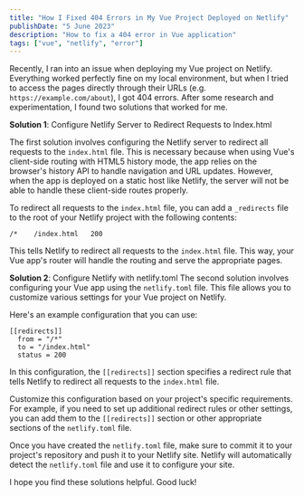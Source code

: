 ```yaml
---
title: "How I Fixed 404 Errors in My Vue Project Deployed on Netlify"
publishDate: "5 June 2023"
description: "How to fix a 404 error in Vue application"
tags: ["vue", "netlify", "error"]
---
```


Recently, I ran into an issue when deploying my Vue project on Netlify. Everything worked perfectly fine on my local environment, but when I tried to access the pages directly through their URLs (e.g. `https://example.com/about`), I got 404 errors. After some research and experimentation, I found two solutions that worked for me.

**Solution 1**: Configure Netlify Server to Redirect Requests to Index.html

The first solution involves configuring the Netlify server to redirect all requests to the `index.html` file. This is necessary because when using Vue's client-side routing with HTML5 history mode, the app relies on the browser's history API to handle navigation and URL updates. However, when the app is deployed on a static host like Netlify, the server will not be able to handle these client-side routes properly.

To redirect all requests to the `index.html` file, you can add a `_redirects` file to the root of your Netlify project with the following contents:

```
/*    /index.html   200
```

This tells Netlify to redirect all requests to the `index.html` file. This way, your Vue app's router will handle the routing and serve the appropriate pages.

**Solution 2**: Configure Netlify with netlify.toml
The second solution involves configuring your Vue app using the `netlify.toml` file. This file allows you to customize various settings for your Vue project on Netlify.

Here's an example configuration that you can use:

```
[[redirects]]
  from = "/*"
  to = "/index.html"
  status = 200
```

In this configuration, the `[[redirects]]` section specifies a redirect rule that tells Netlify to redirect all requests to the `index.html` file.

Customize this configuration based on your project's specific requirements. For example, if you need to set up additional redirect rules or other settings, you can add them to the `[[redirects]]` section or other appropriate sections of the `netlify.toml` file.

Once you have created the `netlify.toml` file, make sure to commit it to your project's repository and push it to your Netlify site. Netlify will automatically detect the `netlify.toml` file and use it to configure your site.

I hope you find these solutions helpful. Good luck!
